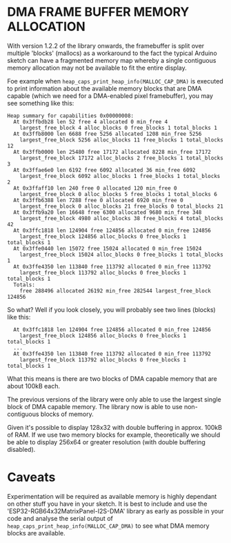 # DMA FRAME BUFFER MEMORY ALLOCATION

With version 1.2.2 of the library onwards, the framebuffer is split over multiple 'blocks' (mallocs) as a workaround to the fact the typical Arduino sketch can have a fragmented memory map whereby a single contiguous memory allocation may not be available to fit the entire display. 

Foe example when `heap_caps_print_heap_info(MALLOC_CAP_DMA)` is executed to print information about the available memory blocks that are DMA capable (which we need for a DMA-enabled pixel framebuffer), you may see something like this:

```
Heap summary for capabilities 0x00000008:
  At 0x3ffbdb28 len 52 free 4 allocated 0 min_free 4
    largest_free_block 4 alloc_blocks 0 free_blocks 1 total_blocks 1
  At 0x3ffb8000 len 6688 free 5256 allocated 1208 min_free 5256
    largest_free_block 5256 alloc_blocks 11 free_blocks 1 total_blocks 12
  At 0x3ffb0000 len 25480 free 17172 allocated 8228 min_free 17172
    largest_free_block 17172 alloc_blocks 2 free_blocks 1 total_blocks 3
  At 0x3ffae6e0 len 6192 free 6092 allocated 36 min_free 6092
    largest_free_block 6092 alloc_blocks 1 free_blocks 1 total_blocks 2
  At 0x3ffaff10 len 240 free 0 allocated 120 min_free 0
    largest_free_block 0 alloc_blocks 5 free_blocks 1 total_blocks 6
  At 0x3ffb6388 len 7288 free 0 allocated 6920 min_free 0
    largest_free_block 0 alloc_blocks 21 free_blocks 0 total_blocks 21
  At 0x3ffb9a20 len 16648 free 6300 allocated 9680 min_free 348
    largest_free_block 4980 alloc_blocks 38 free_blocks 4 total_blocks 42
  At 0x3ffc1818 len 124904 free 124856 allocated 0 min_free 124856
    largest_free_block 124856 alloc_blocks 0 free_blocks 1 total_blocks 1
  At 0x3ffe0440 len 15072 free 15024 allocated 0 min_free 15024
    largest_free_block 15024 alloc_blocks 0 free_blocks 1 total_blocks 1
  At 0x3ffe4350 len 113840 free 113792 allocated 0 min_free 113792
    largest_free_block 113792 alloc_blocks 0 free_blocks 1 total_blocks 1
  Totals:
    free 288496 allocated 26192 min_free 282544 largest_free_block 124856
```

So what? Well if you look closely, you will probably see two lines (blocks) like this:

```
  At 0x3ffc1818 len 124904 free 124856 allocated 0 min_free 124856
    largest_free_block 124856 alloc_blocks 0 free_blocks 1 total_blocks 1
  ...
  At 0x3ffe4350 len 113840 free 113792 allocated 0 min_free 113792
    largest_free_block 113792 alloc_blocks 0 free_blocks 1 total_blocks 1
```

What this means is there are two blocks of DMA capable memory that are about 100kB each.

The previous versions of the library were only able to use the largest single block of DMA capable memory. The library now is able to use non-contiguous blocks of memory.

Given it's possible to display 128x32 with double buffering in approx. 100kB of RAM. If we use two memory blocks for example, theoretically we should be able to display 256x64 or greater resolution (with double buffering disabled).

# Caveats

Experimentation will be required as available memory is highly dependant on other stuff you have in your sketch. It is best to include and use the 'ESP32-RGB64x32MatrixPanel-I2S-DMA' library as early as possible in your code and analyse the serial output of `heap_caps_print_heap_info(MALLOC_CAP_DMA)` to see what DMA memory blocks are available.
